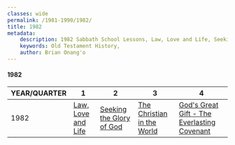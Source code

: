 ```yaml
---
classes: wide
permalink: /1981-1990/1982/
title: 1982
metadata:
    description: 1982 Sabbath School Lessons, Law, Love and Life, Seeking the Glory of God, The Christian in the World, God's Great Gift - The  Everlasting Covenant
    keywords: Old Testament History,
    author: Brian Onang'o
---
```


#### 1982

YEAR/QUARTER |   1  | 2| 3| 4
-------------|------------|---|--|---
1982   |  [Law, Love and Life](/1981-1990/1982/quarter1) | [Seeking the Glory of God](/1981-1990/1982/quarter2) | [The Christian in the World](/1981-1990/1982/quarter3) | [God's Great Gift - The  Everlasting Covenant](/1981-1990/1982/quarter4) |
 